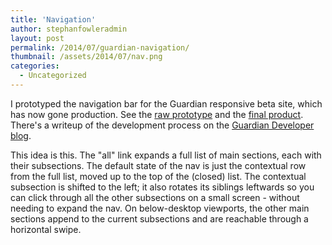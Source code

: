 ```yaml
---
title: 'Navigation'
author: stephanfowleradmin
layout: post
permalink: /2014/07/guardian-navigation/
thumbnail: /assets/2014/07/nav.png
categories:
  - Uncategorized
---
```


I prototyped the navigation bar for the Guardian responsive beta site, which has now gone production. See the [raw prototype](http://stephanfowler.com/nav-hack/index4.html?section=culture&sub=music) and the [final product](http://theguardian.com/uk). There's a writeup of the development process on the [Guardian Developer blog](http://www.theguardian.com/help/insideguardian/2014/jul/11/-sp-navigating-the-guardian).

This idea is this. The "all" link expands a full list of main sections, each with their subsections.  The default state of the nav is just the contextual row from the full list, moved up to the top of the (closed) list. The contextual subsection is shifted to the left; it also rotates its siblings leftwards so you can click through all the other subsections on a small screen - without needing to expand the nav. On below-desktop viewports, the other main sections append to the current subsections and are reachable through a horizontal swipe.

